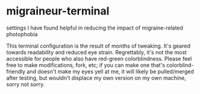 # migraineur-terminal
settings I have found helpful in reducing the impact of migraine-related photophobia


This terminal configuration is the result of months of tweaking. It's geared towards readability and reduced eye strain. Regrettably, it's not the most accessible for people who also have red-green colorblindness. Please feel free to make modifications, fork, etc; if you can make one that's colorblind-friendly and doesn't make my eyes yell at me, it will likely be pulled/merged after testing, but wouldn't displace my own version on my own machine, sorry not sorry.
